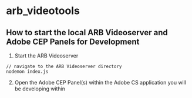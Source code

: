 # arb_videotools

## How to start the local ARB Videoserver and Adobe CEP Panels for Development

1. Start the ARB Videoserver

```shell
// navigate to the ARB Videoserver directory
nodemon index.js
```

2. Open the Adobe CEP Panel(s) within the Adobe CS application you will be developing within
